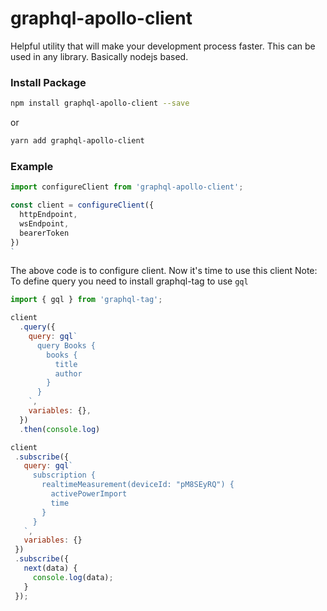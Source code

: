 # graphql-apollo-client

Helpful utility that will make your development process faster. This can be used in any library. Basically nodejs based.

### Install Package
```bash 
npm install graphql-apollo-client --save 
```
or
```bash
yarn add graphql-apollo-client
```


### Example

```js
import configureClient from 'graphql-apollo-client';

const client = configureClient({
  httpEndpoint, 
  wsEndpoint, 
  bearerToken
})
`
```

The above code is to configure client. Now it's time to use this client
Note: To define query you need to install graphql-tag to use `gql`

```js
import { gql } from 'graphql-tag';

client
  .query({
    query: gql`
      query Books {
        books {
          title
          author
        }
      }
    `,
    variables: {},
  })
  .then(console.log)

client
 .subscribe({
   query: gql`
     subscription {
       realtimeMeasurement(deviceId: "pM8SEyRQ") {
         activePowerImport
         time
       }
     }
   `,
   variables: {}
 })
 .subscribe({
   next(data) {
     console.log(data);
   }
 });
 ```
